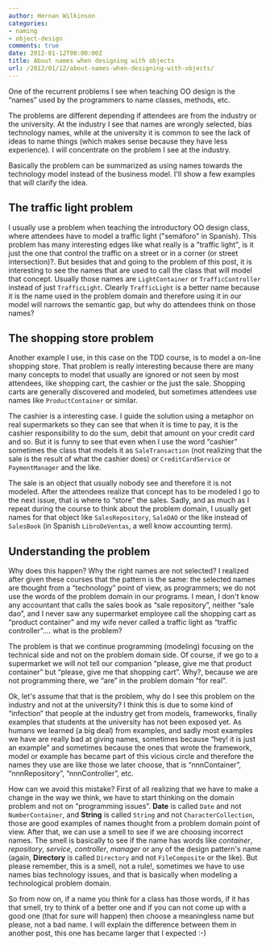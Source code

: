 ```yaml
---
author: Hernan Wilkinson
categories:
- naming
- object-design
comments: true
date: 2012-01-12T00:00:00Z
title: About names when designing with objects
url: /2012/01/12/about-names-when-designing-with-objects/
---
```


One of the recurrent problems I see when teaching OO design is the “names” used by the programmers to name classes, methods, etc.

The problems are different depending if attendees are from the industry or the university. At the industry I see that names are wrongly selected, bias technology names, while at the university it is common to see the lack of ideas to name things (which makes sense because they have less experience). I will concentrate on the problem I see at the industry.

<!--more-->

Basically the problem can be summarized as using names towards the technology model instead of the business model. I'll show a few examples that will clarify the idea.

## The traffic light problem

I usually use a problem when teaching the introductory OO design class, where attendees have to model a traffic light ("semáforo" in Spanish). This problem has many interesting edges like what really is a "traffic light", is it just the one that control the traffic on a street or in a corner (or street intersection)?. But besides that and going to the problem of this post, it is interesting to see the names that are used to call the class that will model that concept. Usually those names are `LightContainer` or `TrafficController` instead of just `TrafficLight`. Clearly `TrafficLight` is a better name because it is the name used in the problem domain and therefore using it in our model will narrows the semantic gap, but why do attendees think on those names?

## The shopping store problem

Another example I use, in this case on the TDD course, is to model a on-line shopping store. That problem is really interesting because there are many many concepts to model that usually are ignored or not seen by most attendees, like shopping cart, the cashier or the just the sale. Shopping carts are generally discovered and modeled, but sometimes attendees use names like `ProductContainer` or similar.

The cashier is a interesting case. I guide the solution using a metaphor on real supermarkets so they can see that when it is time to pay, it is the cashier responsibility to do the sum, debit that amount on your credit card and so. But it is funny to see that even when I use the word “cashier” sometimes the class that models it as `SaleTransaction` (not realizing that the sale is the result of what the cashier does) or `CreditCardService` or `PaymentManager` and the like.

The sale is an object that usually nobody see and therefore it is not modeled. After the attendees realize that concept has to be modeled I go to the next issue, that is where to “store” the sales. Sadly, and as much as I repeat during the course to think about the problem domain, I usually get names for that object like `SalesRepository`, `SaleDAO` or the like instead of `SalesBook` (in Spanish `LibroDeVentas`, a well know accounting term).

## Understanding the problem

Why does this happen? Why the right names are not selected? I realized after given these courses that the pattern is the same: the selected names are thought from a “technology” point of view, as programmers; we do not use the words of the problem domain in our programs. I mean, I don't know any accountant that calls the sales book as “sale repository”, neither “sale dao”, and I never saw any supermarket employee call the shopping cart as “product container” and my wife never called a traffic light as “traffic controller”.... what is the problem?

The problem is that we continue programming (modeling) focusing on the technical side and not on the problem domain side. Of course, if we go to a supermarket we will not tell our companion “please, give me that product container” but “please, give me that shopping cart”. Why?, because we are not programming there, we “are” in the problem domain “for real”.

Ok, let's assume that that is the problem, why do I see this problem on the industry and not at the university? I think this is due to some kind of “infection” that people at the industry get from models, frameworks, finally examples that students at the university has not been exposed yet. As humans we learned (a big deal) from examples, and sadly most examples we have are really bad at giving names, sometimes because “hey! it is just an example” and sometimes because the ones that wrote the framework, model or example has became part of this vicious circle and therefore the names they use are like those we later choose, that is “nnnContainer”, “nnnRepository”, “nnnController”, etc.

How can we avoid this mistake? First of all realizing that we have to make a change in the way we think, we have to start thinking on the domain problem and not on “programming issues”. **Date** is called `Date` and not `NumberContainer`, and **String** is called `String` and not `CharacterCollection`, those are good examples of names thought from a problem domain point of view. After that, we can use a smell to see if we are choosing incorrect names. The smell is basically to see if the name has words like *container*, *repository*, *service*, *controller*, *manager* or any of the design pattern's name (again, **Directory** is called `Directory` and not `FileComposite` or the like). But please remember, this is a smell, not a rule!, sometimes we have to use names bias technology issues, and that is basically when modeling a technological problem domain.

So from now on, if a name you think for a class has those words, if it has that smell, try to think of a better one and if you can not come up with a good one (that for sure will happen) then choose a meaningless name but please, not a bad name. I will explain the difference between them in another post, this one has became larger that I expected :-)
